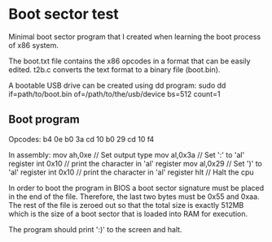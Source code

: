 # Boot sector test
Minimal boot sector program that I created when learning the boot process of x86 system.

The boot.txt file contains the x86 opcodes in a format that can be easily edited. t2b.c converts the text format to a binary file (boot.bin).

A bootable USB drive can be created using dd program:
    sudo dd if=path/to/boot.bin of=/path/to/the/usb/device bs=512 count=1

## Boot program
Opcodes:
    b4 0e
    b0 3a
    cd 10
    b0 29
    cd 10
    f4

In assembly:
    mov    ah,0xe    // Set output type
    mov    al,0x3a   // Set ':' to 'al' register
    int    0x10      // print the character in 'al' register
    mov    al,0x29   // Set ')' to 'al' register
    int    0x10      // print the character in 'al' register
    hlt              // Halt the cpu

In order to boot the program in BIOS a boot sector signature must be placed in the end of the file. Therefore, the last two bytes must be 0x55 and 0xaa.
The rest of the file is zeroed out so that the total size is exactly 512MB which is the size of a boot sector that is loaded into RAM for execution.

The program should print ':)' to the screen and halt.
